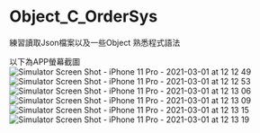 # Object_C_OrderSys
練習讀取Json檔案以及一些Object 熟悉程式語法

以下為APP螢幕截圖
![Simulator Screen Shot - iPhone 11 Pro - 2021-03-01 at 12 12 49](https://user-images.githubusercontent.com/31684311/109460593-cb0bcd80-7a9b-11eb-9ebd-8cf4743f92bb.png)
![Simulator Screen Shot - iPhone 11 Pro - 2021-03-01 at 12 12 53](https://user-images.githubusercontent.com/31684311/109460597-cc3cfa80-7a9b-11eb-99e6-8bb7cea67624.png)
![Simulator Screen Shot - iPhone 11 Pro - 2021-03-01 at 12 13 06](https://user-images.githubusercontent.com/31684311/109460600-cd6e2780-7a9b-11eb-996f-5761e2a6c084.png)
![Simulator Screen Shot - iPhone 11 Pro - 2021-03-01 at 12 13 09](https://user-images.githubusercontent.com/31684311/109460603-cf37eb00-7a9b-11eb-8c0a-d1e156933095.png)
![Simulator Screen Shot - iPhone 11 Pro - 2021-03-01 at 12 13 15](https://user-images.githubusercontent.com/31684311/109460605-cfd08180-7a9b-11eb-868c-471c9b33eb6f.png)
![Simulator Screen Shot - iPhone 11 Pro - 2021-03-01 at 12 13 19](https://user-images.githubusercontent.com/31684311/109460609-d19a4500-7a9b-11eb-84de-aa1f33dcfb87.png)
